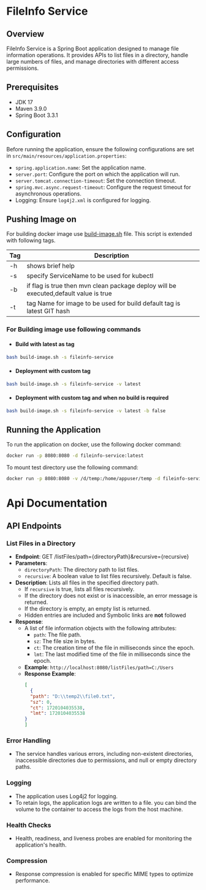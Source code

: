 # FileInfo Service

## Overview

FileInfo Service is a Spring Boot application designed to manage file information operations. It provides APIs to list
files in a directory, handle large numbers of files, and manage directories with different access permissions.

## Prerequisites

- JDK 17
- Maven 3.9.0
- Spring Boot 3.3.1

## Configuration

Before running the application, ensure the following configurations are set
in `src/main/resources/application.properties`:

- `spring.application.name`: Set the application name.
- `server.port`: Configure the port on which the application will run.
- `server.tomcat.connection-timeout`: Set the connection timeout.
- `spring.mvc.async.request-timeout`: Configure the request timeout for asynchronous operations.
- Logging: Ensure `log4j2.xml` is configured for logging.

## Pushing Image on

For building docker image use [build-image.sh](build-image.sh) file.
This script is extended with following tags.

| Tag | Description                                                                          |
|-----|--------------------------------------------------------------------------------------|
| -h  | shows brief help                                                                     |
| -s  | specify ServiceName to be used for kubectl                                           |
| -b  | if flag is true then mvn clean package deploy will be executed,default value is true |
| -t  | tag Name for image to be used for build default tag is latest GIT hash               |

### For Building image use following commands

* #### Build with latest as tag

```sh
bash build-image.sh -s fileinfo-service
 ```

* #### Deployment with custom tag

```sh
bash build-image.sh -s fileinfo-service -v latest
```  

* #### Deployment with custom tag and when no build is required

```sh    
bash build-image.sh -s fileinfo-service -v latest -b false
```    

## Running the Application

To run the application on docker, use the following docker command:

```bash
docker run -p 8080:8080 -d fileinfo-service:latest
```
To mount test directory use the following command:

```bash
docker run -p 8080:8080 -v /d/temp:/home/appuser/temp -d fileinfo-service:latest
```

# Api Documentation

## API Endpoints

### List Files in a Directory

* **Endpoint**: GET /listFiles/path={directoryPath}&recursive={recursive}
* **Parameters**:
  * `directoryPath`: The directory path to list files.
  * `recursive`: A boolean value to list files recursively. Default is false.
* **Description**: Lists all files in the specified directory path.
  * If `recursive` is true, lists all files recursively.
  * If the directory does not exist or is inaccessible, an error message is returned.
  * If the directory is empty, an empty list is returned.
  * Hidden entries are included and Symbolic links are **not** followed
* **Response**: 
  * A list of file information objects with the following attributes:
    * `path`: The file path.
    * `sz`: The file size in bytes.
    * `ct`: The creation time of the file in milliseconds since the epoch.
    * `lmt`: The last modified time of the file in milliseconds since the epoch.
  * **Example**: `http://localhost:8080/listFiles/path=C:/Users`
  * **Response Example**:
    ```json
    [
      {
      "path": "D:\\temp2\\file0.txt",
      "sz": 0,
      "ct": 1720104035538,
      "lmt": 1720104035538
    }
    ]
    ```

### Error Handling

* The service handles various errors, including non-existent directories, inaccessible directories due to permissions,
  and null or empty directory paths.

### Logging

* The application uses Log4j2 for logging.
* To retain logs, the application logs are written to a file. you can bind the volume to the container to access the logs from the host machine.

### Health Checks

* Health, readiness, and liveness probes are enabled for monitoring the application's health.

### Compression

* Response compression is enabled for specific MIME types to optimize performance.